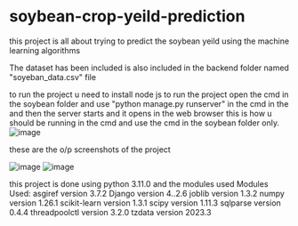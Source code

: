 # soybean-crop-yeild-prediction
this project is all about trying to predict the soybean yeild using the machine learning algorithms


The dataset has been included is also included  in the backend folder named "soyeban_data.csv" file 

to run the project u need to install node js 
to run the project open the cmd in  the soybean folder and use "python manage.py runserver" in the cmd in the  and then the server starts  and it opens in the web browser  this is how u should be running in the cmd  and use the cmd in the soybean folder only.
![image](https://github.com/saikumaryangala/soybean-crop-yeild-prediction/assets/71752864/ed027b29-d73a-4c08-902b-78267d814508)


these are the o/p screenshots of the project 

![image](https://github.com/saikumaryangala/soybean-crop-yeild-prediction/assets/71752864/92e7b80a-f9b3-4a36-b59b-0b1587cb3ed5)
![image](https://github.com/saikumaryangala/soybean-crop-yeild-prediction/assets/71752864/68883e9a-d011-4359-8172-ff9f904efc37)

this project is done using python 3.11.0 
and the modules used
Modules Used:
asgiref version 3.7.2
Django version 4..2.6
joblib version 1.3.2
numpy version 1.26.1
scikit-learn version 1.3.1
scipy version 1.11.3
sqlparse version 0.4.4
threadpoolctl version 3.2.0
tzdata version 2023.3






